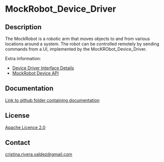 # MockRobot_Device_Driver

## Description

The MockRobot is a robotic arm that moves objects to and from various locations around a system.  The robot can be controlled remotely by sending commands from a UI, implemented by the MocKRObot_Device_Driver. 

Extra information:
- [Device Driver Interface Details](https://drive.google.com/file/d/1Hmib_VlGv-B80Fw2MoMsBSeRfoPw23OI/view?usp=sharing)
- [MockRobot Device API](https://drive.google.com/file/d/18cUXNJ3LKrwjKRp7UfoA_x9PXySLczRu/view?usp=sharing) 

## Documentation

[Link to github folder containing documentation]()

## License

[Apache Licence 2.0](https://github.com/CristinaRiveraV/MockRobot_Device_Driver/blob/main/LICENSE)

## Contact

cristina.rivera.valdez@gmail.com